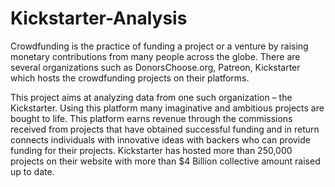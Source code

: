 # Kickstarter-Analysis

Crowdfunding is the practice of funding a project or a venture by raising monetary contributions from many people
across the globe. There are several organizations such as DonorsChoose.org, Patreon, Kickstarter which hosts the
crowdfunding projects on their platforms.

This project aims at analyzing data from one such organization – the Kickstarter. Using this platform many imaginative
and ambitious projects are bought to life. This platform earns revenue through the commissions received from
projects that have obtained successful funding and in return connects individuals with innovative ideas with backers
who can provide funding for their projects. Kickstarter has hosted more than 250,000 projects on their website with
more than $4 Billion collective amount raised up to date.
